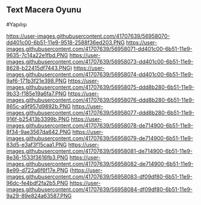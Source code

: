 ## Text Macera  Oyunu

#Yapılışı

https://user-images.githubusercontent.com/41707639/56958070-dd401c00-6b51-11e9-9518-2588f36ed203.PNG
https://user-images.githubusercontent.com/41707639/56958071-dd401c00-6b51-11e9-9635-7c14a22e1fbd.PNG
https://user-images.githubusercontent.com/41707639/56958073-dd401c00-6b51-11e9-8628-b22415df7443.PNG)
https://user-images.githubusercontent.com/41707639/56958074-dd401c00-6b51-11e9-9af6-171b3f21e398.PNG
https://user-images.githubusercontent.com/41707639/56958075-ddd8b280-6b51-11e9-9b33-f185e19a6fa7.PNG
https://user-images.githubusercontent.com/41707639/56958076-ddd8b280-6b51-11e9-865c-a9f957d9892b.PNG
https://user-images.githubusercontent.com/41707639/56958077-ddd8b280-6b51-11e9-916f-b25413b3399b.PNG
https://user-images.githubusercontent.com/41707639/56958078-de714900-6b51-11e9-8f34-9ae3567da642.PNG
https://user-images.githubusercontent.com/41707639/56958079-de714900-6b51-11e9-83d5-e3af3f15caa1.PNG
https://user-images.githubusercontent.com/41707639/56958081-de714900-6b51-11e9-8e36-1533f3616fb3.PNG
https://user-images.githubusercontent.com/41707639/56958082-de714900-6b51-11e9-8e99-d722a6f6f17e.PNG
(https://user-images.githubusercontent.com/41707639/56958083-df09df80-6b51-11e9-96dc-fe4bdf2fa2b5.PNG
https://user-images.githubusercontent.com/41707639/56958084-df09df80-6b51-11e9-9a29-89e824a63587.PNG
